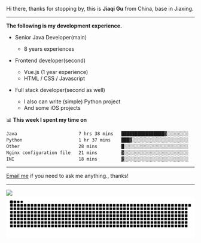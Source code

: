 Hi there, thanks for stopping by, this is **Jiaqi Gu** from China, base in Jiaxing.

---

**The following is my development experience.**

- Senior Java Developer(main)
  - 8 years experiences

- Frontend developer(second)
  - Vue.js (1 year experience)
  - HTML / CSS / Javascript
  
- Full stack developer(second as well)
  - I also can write (simple) Python project
  - And some iOS projects

📊 **This week I spent my time on**
<!--START_SECTION:waka-->

```txt
Java                       7 hrs 38 mins   ████████████████▓░░░░░░░░   66.21 %
Python                     1 hr 37 mins    ███▓░░░░░░░░░░░░░░░░░░░░░   14.13 %
Other                      28 mins         █░░░░░░░░░░░░░░░░░░░░░░░░   04.13 %
Nginx configuration file   21 mins         ▓░░░░░░░░░░░░░░░░░░░░░░░░   03.17 %
INI                        18 mins         ▓░░░░░░░░░░░░░░░░░░░░░░░░   02.64 %
```

<!--END_SECTION:waka-->

---

[Email me](mailto:htk2klwgr@mozmail.com?subject=Hiring_from_GitHub) if you need to ask me anything., thanks!

---

![]( https://visitor-badge.glitch.me/badge?page_id=githubgujiaqi)
![]( https://github.com/droid-Q/droid-Q/raw/output/github-contribution-grid-snake.svg#gh-dark-mode-only)
